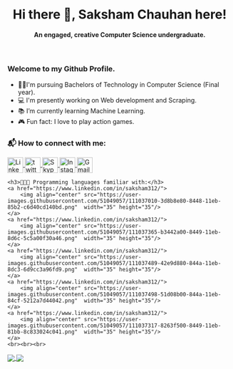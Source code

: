 <html>
    <h1 align="center">Hi there 👋, <b>Saksham Chauhan</b> here!</h1>
    <h4 align="center">An engaged, creative Computer Science undergraduate.</h4><br>
</html>

### Welcome to my Github Profile.
 - 👨‍🎓I'm pursuing Bachelors of Technology in Computer Science (Final year).
 - 💻 I'm presently working on Web development and Scraping. 
 - 📚 I’m currently learning Machine Learning.
 - 🎮 Fun fact: I love to play action games.

<html>
    <h3>📬 How to connect with me:</h3>
    <a href="https://www.linkedin.com/in/saksham312/">
        <img align="center" src="https://user-images.githubusercontent.com/51049057/111037570-ae33aa80-844a-11eb-8e10-4c436b322869.png" alt="Linkedin" width="35" height="35"/>
    </a><font> </font>
    <a href="https://twitter.com/SakshamChauhn">
        <img align="center" src="https://user-images.githubusercontent.com/51049057/123517308-dc698d00-d6bd-11eb-8d43-d684b584c091.png" alt="twitter" width="35" height="35"/>
    </a>
    <a href="skype:saksham.beapart312?chat">
        <img align="center" src="https://user-images.githubusercontent.com/51049057/123517540-2b63f200-d6bf-11eb-9ab1-4e14f3c5a6e6.png" alt="Skype" width="35" height="35"/>
    </a>
    <a href="https://www.instagram.com/saksham.chauhn/">
        <img align="center" src="https://user-images.githubusercontent.com/51049057/111037682-3d40c280-844b-11eb-967e-09e10ade4f2d.png" alt="Instagram" width="35" height="35"/>
    </a>
    <a href="mailto:saksham.beapart312@gmail.com">
        <img align="center" src="https://user-images.githubusercontent.com/51049057/111037705-5d708180-844b-11eb-8108-053309d99b4c.png" alt="Gmail" width="35" height="35"/>
    </a>

    <h3>👨🏻‍💻 Programming languages familiar with:</h3>
    <a href="https://www.linkedin.com/in/saksham312/">
        <img align="center" src="https://user-images.githubusercontent.com/51049057/111037010-3d8b8e80-8448-11eb-85b2-c6d40cd140bd.png"  width="35" height="35"/>
    </a>
    <a href="https://www.linkedin.com/in/saksham312/">
        <img align="center" src="https://user-images.githubusercontent.com/51049057/111037365-b3442a00-8449-11eb-8d6c-5c5a00f30a46.png"  width="35" height="35"/>
    </a>
    <a href="https://www.linkedin.com/in/saksham312/">
        <img align="center" src="https://user-images.githubusercontent.com/51049057/111037489-42e9d880-844a-11eb-8dc3-6d9cc3a96fd9.png"  width="35" height="35"/>
    </a>
    <a href="https://www.linkedin.com/in/saksham312/">
        <img align="center" src="https://user-images.githubusercontent.com/51049057/111037498-51d08b00-844a-11eb-84cf-5212a7d44042.png"  width="35" height="35"/>
    </a>
    <a href="https://www.linkedin.com/in/saksham312/">
        <img align="center" src="https://user-images.githubusercontent.com/51049057/111037317-8263f500-8449-11eb-81bb-8c833024c041.png"  width="35" height="35"/>
    </a>
    <br><br><br>
</html>

<a href="https://github.com/SkshmChauhan">
  <img align="center" src="https://github-readme-stats.vercel.app/api?username=skshmchauhan&count_private=true&show_icons=true&theme=chartreuse-dark"/>
</a>
<a href="https://github.com/SkshmChauhan">
  <img align="center" src="https://github-readme-stats.vercel.app/api/top-langs/?username=skshmchauhan&theme=chartreuse-dark" />
</a>
<!--
**SkshmChauhan/SkshmChauhan** is a ✨ _special_ ✨ repository because its `README.md` (this file) appears on your GitHub profile.

Here are some ideas to get you started:

- 🌱 I’m currently learning Machine Learning, Web Development and Scraping.
- 👯 I’m looking to collaborate on ...
- 🤔 I’m looking for help with ...
- 💬 Ask me about ...
- 📫 How to reach me: ...
- 😄 Pronouns: ...
- ⚡ Fun fact: ...
-->
